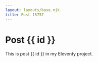 ```yaml
---
layout: layouts/base.njk
title: Post 15757
---
```


# Post {{ id }}

This is post {{ id }} in my Eleventy project.
